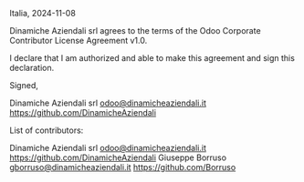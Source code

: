 Italia, 2024-11-08

Dinamiche Aziendali srl agrees to the terms of the Odoo Corporate Contributor License
Agreement v1.0.

I declare that I am authorized and able to make this agreement and sign this
declaration.

Signed,

Dinamiche Aziendali srl odoo@dinamicheaziendali.it https://github.com/DinamicheAziendali

List of contributors:

Dinamiche Aziendali srl odoo@dinamicheaziendali.it https://github.com/DinamicheAziendali
Giuseppe Borruso gborruso@dinamicheaziendali.it https://github.com/Borruso
